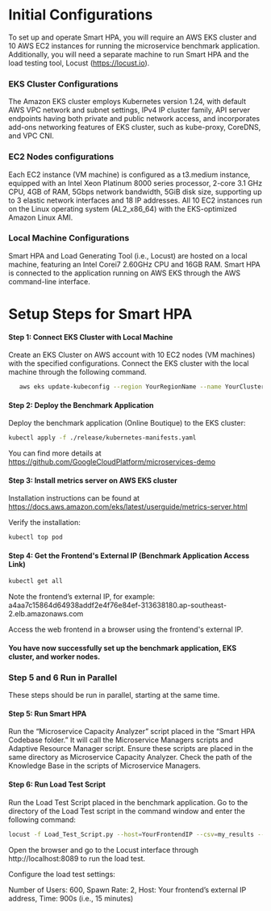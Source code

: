 # Initial Configurations

To set up and operate Smart HPA, you will require an AWS EKS cluster and 10 AWS EC2 instances for running the microservice benchmark application. Additionally, you will need a separate machine to run Smart HPA and the load testing tool, Locust (https://locust.io).  

### EKS Cluster Configurations

The Amazon EKS cluster employs Kubernetes version 1.24, with default AWS VPC network and subnet settings, IPv4 IP cluster family, API server endpoints having both private and public network access, and incorporates add-ons networking features of EKS cluster, such as kube-proxy, CoreDNS, and VPC CNI.

### EC2 Nodes configurations

Each EC2 instance (VM machine) is configured as a t3.medium instance, equipped with an Intel Xeon Platinum 8000 series processor,  2-core 3.1 GHz CPU, 4GB of RAM, 5Gbps network bandwidth, 5GiB disk size, supporting up to 3 elastic network interfaces and 18 IP addresses. All 10 EC2 instances run on the Linux operating system (AL2_x86_64) with the EKS-optimized Amazon Linux AMI.

### Local Machine Configurations

Smart HPA and Load Generating Tool (i.e., Locust) are hosted on a local machine, featuring an Intel Corei7 2.60GHz CPU and 16GB RAM. Smart HPA is connected to the application running on AWS EKS through the AWS command-line interface.


# Setup Steps for Smart HPA

#### Step 1: Connect EKS Cluster with Local Machine
Create an EKS Cluster on AWS account with 10 EC2 nodes (VM machines) with the specified configurations. Connect the EKS cluster with the local machine through the following command.

```sh
   aws eks update-kubeconfig --region YourRegionName --name YourClusterName
```


#### Step 2: Deploy the Benchmark Application
Deploy the benchmark application (Online Boutique) to the EKS cluster:

```sh
kubectl apply -f ./release/kubernetes-manifests.yaml
```
You can find more details at https://github.com/GoogleCloudPlatform/microservices-demo 

#### Step 3: Install metrics server on AWS EKS cluster

Installation instructions can be found at https://docs.aws.amazon.com/eks/latest/userguide/metrics-server.html 

Verify the installation: 

```sh
kubectl top pod
```

#### Step 4: Get the Frontend's External IP (Benchmark Application Access Link)

```sh
kubectl get all
```

Note the frontend’s external IP, for example: a4aa7c15864d64938addf2e4f76e84ef-313638180.ap-southeast-2.elb.amazonaws.com

Access the web frontend in a browser using the frontend's external IP.

#### You have now successfully set up the benchmark application, EKS cluster, and worker nodes.

### Step 5 and 6 Run in Parallel

These steps should be run in parallel, starting at the same time.

#### Step 5: Run Smart HPA

Run the “Microservice Capacity Analyzer” script placed in the “Smart HPA Codebase folder.” It will call the Microservice Managers scripts and Adaptive Resource Manager script. Ensure these scripts are placed in the same directory as Microservice Capacity Analyzer. Check the path of the Knowledge Base in the scripts of Microservice Managers.

#### Step 6: Run Load Test Script

Run the Load Test Script placed in the benchmark application. Go to the directory of the Load Test script in the command window and enter the following command:

```sh
locust -f Load_Test_Script.py --host=YourFrontendIP --csv=my_results --csv-full-history
```

Open the browser and go to the Locust interface through http://localhost:8089 to run the load test.

Configure the load test settings:

Number of Users: 600, 
Spawn Rate: 2, 
Host: Your frontend’s external IP address, 
Time: 900s (i.e., 15 minutes)




